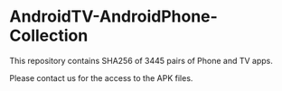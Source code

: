 # AndroidTV-AndroidPhone-Collection


This repository contains SHA256 of 3445 pairs of Phone and TV apps.

Please contact us for the access to the APK files.
